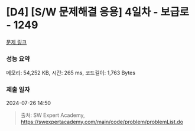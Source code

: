 # [D4] [S/W 문제해결 응용] 4일차 - 보급로 - 1249 

[문제 링크](https://swexpertacademy.com/main/code/problem/problemDetail.do?contestProbId=AV15QRX6APsCFAYD) 

### 성능 요약

메모리: 54,252 KB, 시간: 265 ms, 코드길이: 1,763 Bytes

### 제출 일자

2024-07-26 14:50



> 출처: SW Expert Academy, https://swexpertacademy.com/main/code/problem/problemList.do